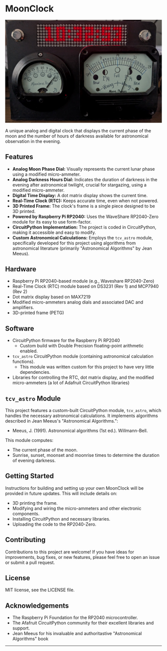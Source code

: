 # MoonClock

[![MoonClock in action](images/MoonClock.jpg)](images/MoonClock.jpg)

A unique analog and digital clock that displays the current phase of the moon and the number of hours of darkness available for astronomical observation in the evening.

## Features

* **Analog Moon Phase Dial:** Visually represents the current lunar phase using a modified micro-ammeter.
* **Analog Darkness Hours Dial:** Indicates the duration of darkness in the evening after astronomical twilight, crucial for stargazing, using a modified micro-ammeter.
* **Digital Time Display:** A dot matrix display shows the current time.
* **Real-Time Clock (RTC):** Keeps accurate time, even when not powered.
* **3D Printed Frame:** The clock's frame is a single piece designed to be 3D printed.
* **Powered by Raspberry Pi RP2040:** Uses the WaveShare RP2040-Zero module for its easy to use form-factor.
* **CircuitPython Implementation:** The project is coded in CircuitPython, making it accessible and easy to modify.
* **Custom Astronomical Calculations:** Employs the `tcv_astro` module, specifically developed for this project using algorithms from astronomical literature (primarily "Astronomical Algorithms" by Jean Meeus).

## Hardware

* Raspberry Pi RP2040-based module (e.g., Waveshare RP2040-Zero)
* Real-Time Clock (RTC) module based on DS3231 (Rev 1) and MCP7940 (Rev 2)
* Dot matrix display based on MAX7219
* Modified micro-ammeters analog dials and associated DAC and amplifiers.
* 3D-printed frame (PETG)

## Software

* CircuitPython firmware for the Raspberry Pi RP2040
  * Custom build with Double Precision floating-point arithmetic enabled.
* `tcv_astro` CircuitPython module (containing astronomical calculation functions).
  * This module was written custom for this project to have very little dependencies.
* Libraries for controlling the RTC, dot matrix display, and the modified micro-ammeters (a lot of Adafruit CircuitPython libraries)

## `tcv_astro` Module

This project features a custom-built CircuitPython module, `tcv_astro`, which handles the necessary astronomical calculations. It implements algorithms described in Jean Meeus's "Astronomical Algorithms.":
  *  Meeus, J. (1991). Astronomical algorithms (1st ed.). Willmann-Bell.

This module computes:
* The current phase of the moon.
* Sunrise, sunset, moonset and moonrise times to determine the duration of evening darkness.

## Getting Started

Instructions for building and setting up your own MoonClock will be provided in future updates. This will include details on:

* 3D printing the frame.
* Modifying and wiring the micro-ammeters and other electronic components.
* Installing CircuitPython and necessary libraries.
* Uploading the code to the RP2040-Zero.

## Contributing

Contributions to this project are welcome! If you have ideas for improvements, bug fixes, or new features, please feel free to open an issue or submit a pull request.

## License

MIT license, see the LICENSE file.

## Acknowledgements

* The Raspberry Pi Foundation for the RP2040 microcontroller.
* The Afafruit CircuitPython community for their excellent libraries and support.
* Jean Meeus for his invaluable and authoritastive "Astronomical Algorithms" book

---